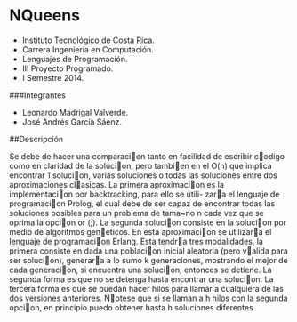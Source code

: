 NQueens
=======

* Instituto Tecnológico de Costa Rica.
* Carrera Ingeniería en Computación.
* Lenguajes de Programación.
* III Proyecto Programado.
* I Semestre 2014.


###Integrantes

* Leonardo Madrigal Valverde.
* José Andrés García Sáenz.


##Descripción

Se debe de hacer una comparacion tanto en facilidad de escribir codigo como en
claridad de la solucion, pero tambien en el O(n) que implica encontrar 1 solucion, varias
soluciones o todas las soluciones entre dos aproximaciones clasicas.
La primera aproximacion es la implementacion por backtracking, para ello se utili-
zara el lenguaje de programacion Prolog, el cual debe de ser capaz de encontrar todas
las soluciones posibles para un problema de tama~no n cada vez que se oprima la opcion
or (;).
La segunda solucion consiste en la solucion por medio de algoritmos geneticos. En
esta aproximacion se utilizara el lenguaje de programacion Erlang. Esta tendra tres
modalidades, la primera consiste en dada una poblacion inicial aleatoria (pero valida
para ser solucion), generara a lo sumo k generaciones, mostrando el mejor de cada
generacion, si encuentra una solucion, entonces se detiene. La segunda forma es que no
se detenga hasta encontrar una solucion. La tercera forma es que se puedan hacer hilos
para llamar a cualquiera de las dos versiones anteriores. Notese que si se llaman a h hilos
con la segunda opcion, en principio puedo obtener hasta h soluciones diferentes.

